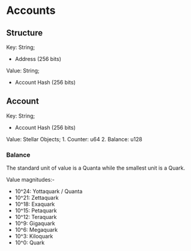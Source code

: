 # Accounts

## Structure

Key: String;
- Address (256 bits)

Value: String;
- Account Hash (256 bits)

## Account

Key: String;
- Account Hash (256 bits)

Value: Stellar Objects;
    1. Counter: u64
    2. Balance: u128


### Balance

The standard unit of value is a Quanta while the smallest unit is a Quark.

Value magnitudes:-

- 10^24: Yottaquark / Quanta
- 10^21: Zettaquark
- 10^18: Exaquark
- 10^15: Petaquark
- 10^12: Teraquark
- 10^9: Gigaquark
- 10^6: Megaquark
- 10^3: Kiloquark
- 10^0: Quark
